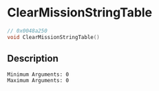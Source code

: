 # ClearMissionStringTable
```c
// 0x0048a250
void ClearMissionStringTable()
```
## Description
```
Minimum Arguments: 0
Maximum Arguments: 0
```
